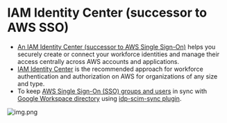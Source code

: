 # IAM Identity Center (successor to AWS SSO)
- [An IAM Identity Center (successor to AWS Single Sign-On)](https://aws.amazon.com/iam/identity-center/) helps you securely create or connect your workforce identities and manage their access centrally across AWS accounts and applications.
- [IAM Identity Center]() is the recommended approach for workforce authentication and authorization on AWS for organizations of any size and type.
- To keep [AWS Single Sign-On (SSO) groups and users]() in sync with [Google Workspace directory]() using [idp-scim-sync plugin](https://serverlessrepo.aws.amazon.com/applications/us-east-1/889836709304/idp-scim-sync).

![img.png](https://d1.awsstatic.com/product-marketing/IAM/product-page-diagram_AWS-IAM-Identity-Center_SSO-Rework.45817a4d5cdf0acf33a75257713d3266879196b1.png)